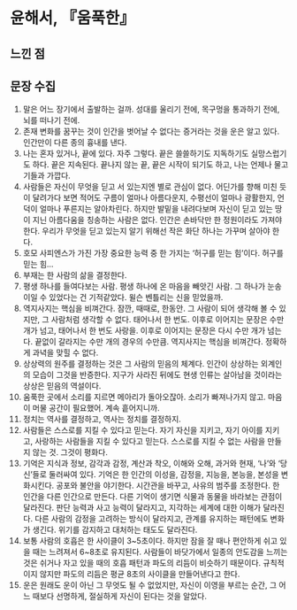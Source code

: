 # 윤해서, 『움푹한』

## 느낀 점

## 문장 수집
1. 말은 어느 장기에서 출발하는 걸까. 성대를 울리기 전에, 목구멍을 통과하기 전에, 뇌를 떠나기 전에.
2. 존재 변화를 꿈꾸는 것이 인간을 벗어날 수 없다는 증거라는 것을 운은 알고 있다. 인간만이 다른 종의 흉내를 낸다.
3. 나는 혼자 있거나, 끝에 있다. 자주 그렇다. 끝은 쓸쓸하기도 지독하기도 실망스럽기도 하다. 끝은 지속된다. 끝나지 않는 끝, 끝은 시작이 되기도 하고, 나는 언제나 물고기들과 가깝다.
4. 사람들은 자신이 무엇을 딛고 서 있는지엔 별로 관심이 없다. 어딘가를 향해 미친 듯이 달려가다 보면 적어도 구름이 얼마나 아름다운지, 수평선이 얼마나 광활한지, 언덕이 얼마나 푸른지는 알아차린다. 하지만 발밑을 내려다보며 자신이 딛고 있는 땅이 지닌 아름다움을 칭송하는 사람은 없다. 인간은 손바닥만 한 정원이라도 가져야 한다. 우리가 무엇을 딛고 있는지 알기 위해선 작은 화단 하나는 가꾸며 살아야 한다.
5. 호모 사피엔스가 가진 가장 중요한 능력 중 한 가지는 ‘허구를 믿는 힘’이다. 허구를 믿는 힘…
6. 부재는 한 사람의 삶을 결정한다.
7. 평생 하나를 들여다보는 사람. 평생 하나에 온 마음을 빼앗긴 사람. 그 하나가 눈송이일 수 있었다는 건 기적같았다. 윌슨 벤틀리는 신을 믿었을까.
8. 역지사지는 핵심을 비껴간다. 잠깐, 때때로, 한동안. 그 사람이 되어 생각해 볼 수 있지만, 그 사람처럼 생각할 수 없다. 태어나서 한 번도. 이후로 이어지는 문장은 수만 개가 넘고, 태어나서 한 번도 사랑을. 이후로 이어지는 문장은 다시 수만 개가 넘는다. 끝없이 갈라지는 수만 개의 경우의 수만큼. 역지사지는 핵심을 비껴간다. 정확하게 과녁을 맞힐 수 없다.
9. 상상력의 원주를 결정하는 것은 그 사람의 믿음의 체계다. 인간이 상상하는 외계인의 모습이 그것을 반증한다. 지구가 사라진 뒤에도 현생 인류는 살아남을 것이라는 상상은 믿음의 역설이다.
10. 움푹한 곳에서 소리를 지르면 메아리가 돌아오잖아. 소리가 빠져나가지 않고. 마음이 머물 공간이 필요했어. 계속 흩어지니까.
11. 정치는 역사를 결정하고, 역사는 정치를 결정하지.
12. 사람들은 스스로를 지킬 수 있다고 믿는다. 자기 자신을 지키고, 자기 아이를 지키고, 사랑하는 사람들을 지킬 수 있다고 믿는다. 스스로를 지킬 수 없는 사람을 만들지 않는 것. 그것이 평화다.
13. 기억은 지식과 정보, 감각과 감정, 계산과 착오, 이해와 오해, 과거와 현재, ‘나’와 ‘당신’들로 둘러싸여 있다. 기억은 한 인간의 이성을, 감정을, 지능을, 본능을, 본성을 변화시킨다. 공포와 불안을 야기한다. 시간관을 바꾸고, 사유의 범주를 조정한다. 한 인간을 다른 인간으로 만든다. 다른 기억이 생기면 식물과 동물을 바라보는 관점이 달라진다. 판단 능력과 사고 능력이 달라지고, 지각하는 세계에 대한 이해가 달라진다. 다른 사람의 감정을 고려하는 방식이 달라지고, 관계를 유지하는 패턴에도 변화가 생긴다. 위기를 감지하고 대처하는 태도도 달라진다.
14. 보통 사람의 호흡은 한 사이클이 3~5초이다. 하지만 잠을 잘 때나 편안하게 쉬고 있을 때는 느려져서 6~8초로 유지된다. 사람들이 바닷가에서 일종의 안도감을 느끼는 것은 쉬거나 자고 있을 때의 호흡 패턴과 파도의 리듬이 비슷하기 때문이다. 규칙적이지 않지만 파도의 리듬은 평균 8초의 사이클을 만들어낸다고 한다.
15. 운은 원래도 운이 아닌 그 무엇도 될 수 없었지만, 자신이 이영을 부르는 순간, 그 어느 때보다 선명하게, 절실하게 자신이 된다는 것을 알았다.
